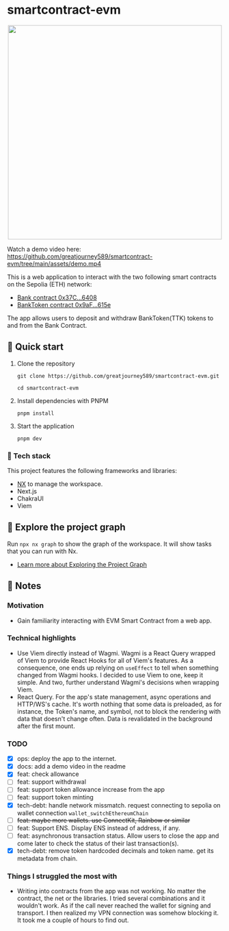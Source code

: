 # smartcontract-evm

<p align="center"><img src="https://raw.githubusercontent.com/greatjourney589/smartcontract-evm/main/assets/screenshot.png?token=GHSAT0AAAAAABUAWENUMNSMA6WBPA7YTTW2ZRP4BYQ" width="500"></p>

Watch a demo video here: https://github.com/greatjourney589/smartcontract-evm/tree/main/assets/demo.mp4

This is a web application to interact with the two following smart contracts on the Sepolia (ETH) network:

- [Bank contract 0x37C...6408](https://sepolia.etherscan.io/address/0x37C3E0343b0c5E23913eB3f4c346FAF336bf6408)
- [BankToken contract 0x9aF...615e](https://sepolia.etherscan.io/address/0x9aF18838611950953823154a04a14d2A34eE615e)

The app allows users to deposit and withdraw BankToken(TTK) tokens to and from the Bank Contract.

## 🚀 Quick start


1. Clone the repository

   ```
   git clone https://github.com/greatjourney589/smartcontract-evm.git

   cd smartcontract-evm
   ```

2. Install dependencies with PNPM

   ```
   pnpm install
   ```

3. Start the application

   ```
   pnpm dev
   ```

### 🤖 Tech stack

This project features the following frameworks and libraries:

- [NX](https://nx.dev) to manage the workspace.
- Next.js
- ChakraUI
- Viem

## 🐉 Explore the project graph

Run `npx nx graph` to show the graph of the workspace.
It will show tasks that you can run with Nx.

- [Learn more about Exploring the Project Graph](https://nx.dev/core-features/explore-graph)

## 📝 Notes

### Motivation

- Gain familiarity interacting with EVM Smart Contract from a web app.

### Technical highlights

- Use Viem directly instead of Wagmi. Wagmi is a React Query wrapped of Viem to provide React Hooks for all of Viem's features. As a consequence, one ends up relying on `useEffect` to tell when something changed from Wagmi hooks. I decided to use Viem to one, keep it simple. And two, further understand Wagmi's decisions when wrapping Viem.
- React Query. For the app's state management, async operations and HTTP/WS's cache. It's worth nothing that some data is preloaded, as for instance, the Token's name, and symbol, not to block the rendering with data that doesn't change often. Data is revalidated in the background after the first mount.

### TODO

- [x] ops: deploy the app to the internet.
- [x] docs: add a demo video in the readme
- [x] feat: check allowance
- [ ] feat: support withdrawal
- [ ] feat: support token allowance increase from the app
- [ ] feat: support token minting
- [x] tech-debt: handle network missmatch. request connecting to sepolia on wallet connection `wallet_switchEthereumChain`
- [ ] ~~feat: maybe more wallets. use ConnectKit, Rainbow or similar~~
- [ ] feat: Support ENS. Display ENS instead of address, if any.
- [ ] feat: asynchronous transaction status. Allow users to close the app and come later to check the status of their last transaction(s).
- [x] tech-debt: remove token hardcoded decimals and token name. get its metadata from chain.

### Things I struggled the most with

- Writing into contracts from the app was not working. No matter the contract, the net or the libraries. I tried several combinations and it wouldn't work. As if the call never reached the wallet for signing and transport. I then realized my VPN connection was somehow blocking it. It took me a couple of hours to find out.
